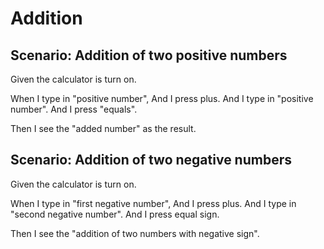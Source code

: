 # Addition

## Scenario: Addition of two positive numbers
  
  Given the calculator is turn on.

  When I type in "positive number", And I press plus.
  And I type in "positive number".
  And I press "equals".
  
  Then I see the "added number" as the result.
  
## Scenario: Addition of two negative numbers

  Given the calculator is turn on.
  
  When I type in "first negative number", And I press plus.
  And I type in "second negative number".
  And I press equal sign.
  
  Then I see the "addition of two numbers with negative sign".

